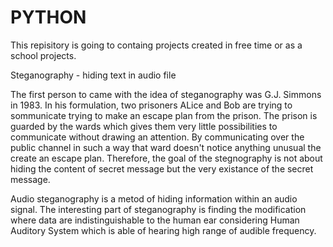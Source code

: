 # PYTHON

This repisitory is going to containg projects created in free time or as a school projects. 

Steganography - hiding text in audio file 

The first person to came with the idea of steganography was G.J. Simmons in 1983. In his formulation, two prisoners ALice and Bob are trying to sommunicate trying to make an escape plan from the prison. The prison is guarded by the wards which gives them very little possibilities to communicate without drawing an attention. By communicating over the public channel in such a way that ward doesn't notice anything unusual the create an escape plan. 
Therefore, the goal of the stegnography is not about hiding the content of secret message but the very existance of the secret message.

Audio steganography is a metod of hiding information within an audio signal. The interesting part of steganography is finding the modification where data are indistinguishable to the human ear considering Human Auditory System which is able of hearing high range of audible frequency.

